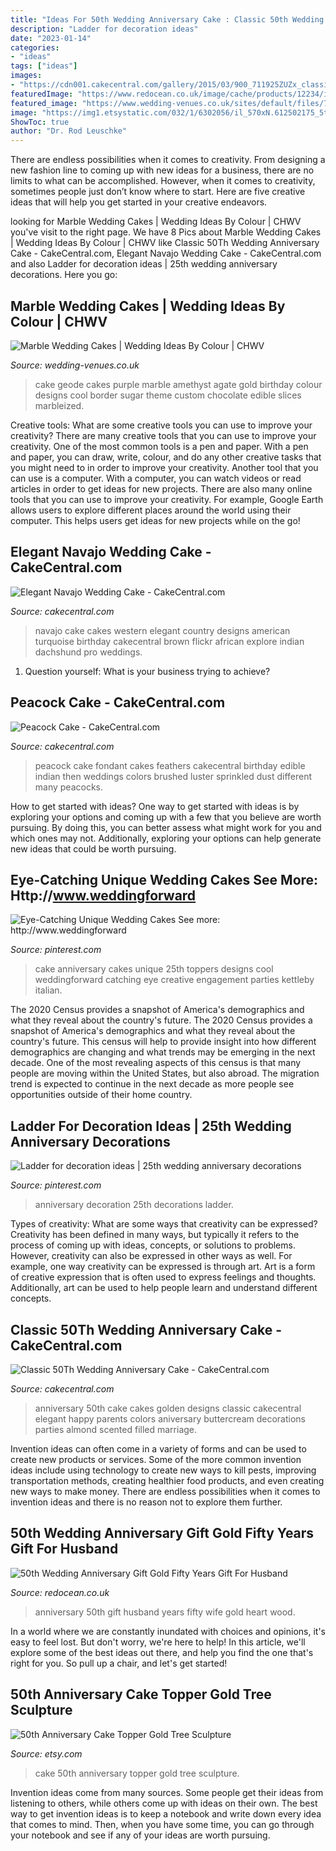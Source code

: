 ```yaml
---
title: "Ideas For 50th Wedding Anniversary Cake : Classic 50th Wedding Anniversary Cake"
description: "Ladder for decoration ideas"
date: "2023-01-14"
categories:
- "ideas"
tags: ["ideas"]
images:
- "https://cdn001.cakecentral.com/gallery/2015/03/900_711925ZUZx_classic-50th-wedding-anniversary-cake.jpg"
featuredImage: "https://www.redocean.co.uk/image/cache/products/12234/image07_2000-1500x1500.jpg"
featured_image: "https://www.wedding-venues.co.uk/sites/default/files/7.purple-fortheloveofcake-marble-wedding-cakes.jpg"
image: "https://img1.etsystatic.com/032/1/6302056/il_570xN.612502175_5txb.jpg"
ShowToc: true
author: "Dr. Rod Leuschke"
---
```



There are endless possibilities when it comes to creativity. From designing a new fashion line to coming up with new ideas for a business, there are no limits to what can be accomplished. However, when it comes to creativity, sometimes people just don’t know where to start. Here are five creative ideas that will help you get started in your creative endeavors.

	

		
looking for Marble Wedding Cakes | Wedding Ideas By Colour | CHWV you've visit to the right page. We have 8 Pics about Marble Wedding Cakes | Wedding Ideas By Colour | CHWV like Classic 50Th Wedding Anniversary Cake - CakeCentral.com, Elegant Navajo Wedding Cake - CakeCentral.com and also Ladder for decoration ideas | 25th wedding anniversary decorations. Here you go:
		
    
## Marble Wedding Cakes | Wedding Ideas By Colour | CHWV

<img loading=lazy src="https://www.wedding-venues.co.uk/sites/default/files/7.purple-fortheloveofcake-marble-wedding-cakes.jpg" onerror="this.onerror=null;this.src='https://tse2.mm.bing.net/th?id=OIP._9ApgNjEVlGg59Vq4a9Y7AHaLH&amp;pid=15.1';" alt="Marble Wedding Cakes | Wedding Ideas By Colour | CHWV">

_Source: wedding-venues.co.uk_

>cake geode cakes purple marble amethyst agate gold birthday colour designs cool border sugar theme custom chocolate edible slices marbleized. 

	

Creative tools: What are some creative tools you can use to improve your creativity?
There are many creative tools that you can use to improve your creativity. One of the most common tools is a pen and paper. With a pen and paper, you can draw, write, colour, and do any other creative tasks that you might need to in order to improve your creativity. Another tool that you can use is a computer. With a computer, you can watch videos or read articles in order to get ideas for new projects. There are also many online tools that you can use to improve your creativity. For example, Google Earth allows users to explore different places around the world using their computer. This helps users get ideas for new projects while on the go!

    
## Elegant Navajo Wedding Cake - CakeCentral.com

<img loading=lazy src="https://cdn001.cakecentral.com/gallery/2016/05/900_elegant-navajo-wedding-cake-58392fljFV.jpg" onerror="this.onerror=null;this.src='https://tse1.mm.bing.net/th?id=OIP.7hNTPunBT2qYFY3yDSQm8AHaL1&amp;pid=15.1';" alt="Elegant Navajo Wedding Cake - CakeCentral.com">

_Source: cakecentral.com_

>navajo cake cakes western elegant country designs american turquoise birthday cakecentral brown flickr african explore indian dachshund pro weddings. 

	

1. Question yourself: What is your business trying to achieve? 

    
## Peacock Cake - CakeCentral.com

<img loading=lazy src="https://cdn001.cakecentral.com/gallery/2015/03/900_239673DeFv_peacock-cake.jpg" onerror="this.onerror=null;this.src='https://tse3.mm.bing.net/th?id=OIP.4uPG_LEk0tu6WThpIYHucAHaLH&amp;pid=15.1';" alt="Peacock Cake - CakeCentral.com">

_Source: cakecentral.com_

>peacock cake fondant cakes feathers cakecentral birthday edible indian then weddings colors brushed luster sprinkled dust different many peacocks. 

	

How to get started with ideas?
One way to get started with ideas is by exploring your options and coming up with a few that you believe are worth pursuing. By doing this, you can better assess what might work for you and which ones may not. Additionally, exploring your options can help generate new ideas that could be worth pursuing.

    
## Eye-Catching Unique Wedding Cakes See More: Http://www.weddingforward

<img loading=lazy src="https://i.pinimg.com/736x/a6/1c/fa/a61cfa18980163e0999a2680e251692c.jpg" onerror="this.onerror=null;this.src='https://tse1.mm.bing.net/th?id=OIP.KHONzLqQzeTQASMJTaIKXgHaLH&amp;pid=15.1';" alt="Eye-Catching Unique Wedding Cakes See more: http://www.weddingforward">

_Source: pinterest.com_

>cake anniversary cakes unique 25th toppers designs cool weddingforward catching eye creative engagement parties kettleby italian. 

	

The 2020 Census provides a snapshot of America's demographics and what they reveal about the country's future.
The 2020 Census provides a snapshot of America's demographics and what they reveal about the country's future. This census will help to provide insight into how different demographics are changing and what trends may be emerging in the next decade. One of the most revealing aspects of this census is that many people are moving within the United States, but also abroad. The migration trend is expected to continue in the next decade as more people see opportunities outside of their home country.

    
## Ladder For Decoration Ideas | 25th Wedding Anniversary Decorations

<img loading=lazy src="https://i.pinimg.com/736x/f7/19/6e/f7196e86587190604eeb2f94ab0cb821.jpg" onerror="this.onerror=null;this.src='https://tse2.mm.bing.net/th?id=OIP.0rSFb17SzPFV_nW3MW07vAHaLH&amp;pid=15.1';" alt="Ladder for decoration ideas | 25th wedding anniversary decorations">

_Source: pinterest.com_

>anniversary decoration 25th decorations ladder. 

	

Types of creativity: What are some ways that creativity can be expressed?
Creativity has been defined in many ways, but typically it refers to the process of coming up with ideas, concepts, or solutions to problems. However, creativity can also be expressed in other ways as well. For example, one way creativity can be expressed is through art. Art is a form of creative expression that is often used to express feelings and thoughts. Additionally, art can be used to help people learn and understand different concepts.

    
## Classic 50Th Wedding Anniversary Cake - CakeCentral.com

<img loading=lazy src="https://cdn001.cakecentral.com/gallery/2015/03/900_711925ZUZx_classic-50th-wedding-anniversary-cake.jpg" onerror="this.onerror=null;this.src='https://tse3.mm.bing.net/th?id=OIP.yye2-CP_sJ9tN1yRoIWbgAHaJ4&amp;pid=15.1';" alt="Classic 50Th Wedding Anniversary Cake - CakeCentral.com">

_Source: cakecentral.com_

>anniversary 50th cake cakes golden designs classic cakecentral elegant happy parents colors aniversary buttercream decorations parties almond scented filled marriage. 

	

Invention ideas can often come in a variety of forms and can be used to create new products or services. Some of the more common invention ideas include using technology to create new ways to kill pests, improving transportation methods, creating healthier food products, and even creating new ways to make money. There are endless possibilities when it comes to invention ideas and there is no reason not to explore them further.

    
## 50th Wedding Anniversary Gift Gold Fifty Years Gift For Husband

<img loading=lazy src="https://www.redocean.co.uk/image/cache/products/12234/image07_2000-1500x1500.jpg" onerror="this.onerror=null;this.src='https://tse1.mm.bing.net/th?id=OIP.ToCglV5E572dsL7945r5ngHaHa&amp;pid=15.1';" alt="50th Wedding Anniversary Gift Gold Fifty Years Gift For Husband">

_Source: redocean.co.uk_

>anniversary 50th gift husband years fifty wife gold heart wood. 

	

In a world where we are constantly inundated with choices and opinions, it's easy to feel lost. But don't worry, we're here to help! In this article, we'll explore some of the best ideas out there, and help you find the one that's right for you. So pull up a chair, and let's get started!

    
## 50th Anniversary Cake Topper Gold Tree Sculpture

<img loading=lazy src="https://img1.etsystatic.com/032/1/6302056/il_570xN.612502175_5txb.jpg" onerror="this.onerror=null;this.src='https://tse2.mm.bing.net/th?id=OIP.7eiZJoV2rFaDHnXcwRrGsgHaLH&amp;pid=15.1';" alt="50th Anniversary Cake Topper Gold Tree Sculpture">

_Source: etsy.com_

>cake 50th anniversary topper gold tree sculpture. 

	

Invention ideas come from many sources. Some people get their ideas from listening to others, while others come up with ideas on their own. The best way to get invention ideas is to keep a notebook and write down every idea that comes to mind. Then, when you have some time, you can go through your notebook and see if any of your ideas are worth pursuing.

